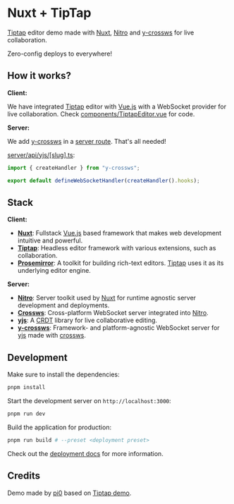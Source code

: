 # Nuxt + TipTap

[Tiptap][tiptap] editor demo made with [Nuxt][nuxt], [Nitro](nitro) and [y-crossws][y-crossws] for live collaboration.

Zero-config deploys to everywhere!

## How it works?

**Client:**

We have integrated [Tiptap][tiptap] editor with [Vue.js][vue] with a WebSocket provider for live collaboration. Check [components/TiptapEditor.vue](./components/TiptapEditor.vue) for code.

**Server:**

We add [y-crossws][y-crossws] in a [server route](https://nitro.unjs.io/guide/routing). That's all needed!

[server/api/yjs/[slug].ts](./server/api/yjs/[slug].ts):

```ts
import { createHandler } from "y-crossws";

export default defineWebSocketHandler(createHandler().hooks);
```

## Stack

**Client:**

- **[Nuxt][nuxt]**: Fullstack [Vue.js][Vue] based framework that makes web development intuitive and powerful.
- **[Tiptap][tiptap]**: Headless editor framework with various extensions, such as collaboration.
- **[Prosemirror][porsemirror]**: A toolkit for building rich-text editors. [Tiptap][tiptap] uses it as its underlying editor engine.

**Server:**

- **[Nitro][nitro]**: Server toolkit used by [Nuxt][nuxt] for runtime agnostic server development and deployments.
- **[Crossws][crossws]**: Cross-platform WebSocket server integrated into [Nitro][nitro].
- **[yjs][yjs]**: A [CRDT](https://github.com/yjs/yjs/blob/master/README.md#Yjs-CRDT-Algorithm) library for live collaborative editing.
- **[y-crossws][y-crossws]**: Framework- and platform-agnostic WebSocket server for [yjs][yjs] made with [crossws][crossws].

<!-- references -->

[nuxt]: https://nuxt.com/
[vue]: https://vuejs.org/
[nitro]: https://nitro.unjs.io/
[crossws]: https://crossws.unjs.io
[yjs]: https://yjs.dev/#features
[y-crossws]: https://github.com/pi0/y-crossws
[tiptap]: https://tiptap.dev/
[porsemirror]: https://prosemirror.net/

## Development

Make sure to install the dependencies:

```bash
pnpm install
```

Start the development server on `http://localhost:3000`:

```bash
pnpm run dev
```

Build the application for production:

```bash
pnpm run build # --preset <deployment preset>
```

Check out the [deployment docs](https://nitro.unjs.io/deploy) for more information.

## Credits

Demo made by [pi0](https://github.com/pi0) based on [Tiptap demo](https://github.com/ueberdosis/tiptap/blob/main/demos/src/Demos/CollaborationSplitPane/React).

